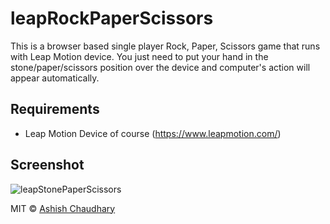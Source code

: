 # leapRockPaperScissors

This is a browser based single player Rock, Paper, Scissors game that runs with Leap Motion device.
You just need to put your hand in the stone/paper/scissors position over the device and computer's action will appear automatically.

## Requirements
* Leap Motion Device of course (https://www.leapmotion.com/)

## Screenshot

![leapStonePaperScissors](http://i.imgur.com/qgWA9TJ.png)

MIT © [Ashish Chaudhary](https://github.com/yankee101)
